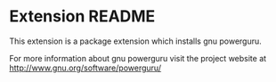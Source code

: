 # Extension README

This extension is a package extension which installs gnu powerguru.

For more information about gnu powerguru visit the project website at
http://www.gnu.org/software/powerguru/

